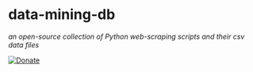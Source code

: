 # data-mining-db
_an open-source collection of Python web-scraping scripts and their csv data files_

[![Donate](https://img.shields.io/badge/Donate-PayPal-green.svg)](https://www.paypal.com/cgi-bin/webscr?cmd=_s-xclick&hosted_button_id=E5BUE63ZUWDHS&source=url)

